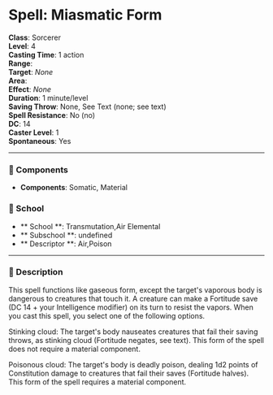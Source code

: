 
# Spell: Miasmatic Form
**Class**: Sorcerer  
**Level**: 4  
**Casting Time**: 1 action  
**Range**:   
**Target**: _None_  
**Area**:   
**Effect**: _None_  
**Duration**: 1 minute/level  
**Saving Throw**: None, See Text (none; see text)  
**Spell Resistance**: No (no)  
**DC**: 14  
**Caster Level**: 1  
**Spontaneous**: Yes

---

### 🔮 Components
- **Components**: Somatic, Material

### 🏫 School
- ** School **: Transmutation,Air Elemental
- ** Subschool **: undefined
- ** Descriptor **: Air,Poison
---

### 📜 Description
This spell functions like gaseous form, except the target's vaporous body is dangerous to creatures that touch it. A creature can make a Fortitude save (DC 14 + your Intelligence modifier) on its turn to resist the vapors. When you cast this spell, you select one of the following options.

Stinking cloud: The target's body nauseates creatures that fail their saving throws, as stinking cloud (Fortitude negates, see text). This form of the spell does not require a material component.

Poisonous cloud: The target's body is deadly poison, dealing 1d2 points of Constitution damage to creatures that fail their saves (Fortitude halves). This form of the spell requires a material component.
